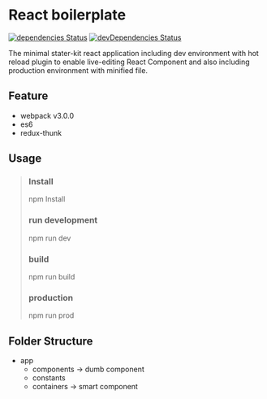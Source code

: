 React boilerplate
=================
[![dependencies Status](https://david-dm.org/miftakribo/react-boilerplate/status.svg)](https://david-dm.org/miftakribo/react-boilerplate)
[![devDependencies Status](https://david-dm.org/miftakribo/react-boilerplate/dev-status.svg)](https://david-dm.org/miftakribo/react-boilerplate?type=dev)

The minimal stater-kit react application including dev environment with hot reload plugin to enable live-editing React Component and also including production environment with minified file.

## Feature
- webpack v3.0.0
- es6
- redux-thunk

## Usage
>### Install
> npm Install
>### run development
> npm run dev
>### build
> npm run build
>### production
> npm run prod

## Folder Structure
- app
  - components -> dumb component
  - constants
  - containers -> smart component
